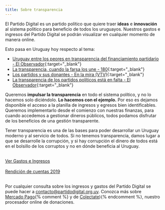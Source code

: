 ```yaml
---
title: Sobre transparencia
---
```


El Partido Digital es un partido político que quiere traer **ideas** e **innovación** al sistema político para beneficio de todos los uruguayos. Nuestros gastos e ingresos del Partido Digital se podrán visualizar en cualquier momento de manera online.

Esto pasa en Uruguay hoy respecto al tema:

* [Uruguay entre los peores en transparencia del financiamiento partidario - El Observador]{:target="_blank"}
* [La transparencia, cuando la farsa los une - 180]{:target="_blank"}
* [Los partidos y sus donantes - En la mira (VTV)]{:target="_blank"}
* [La transparencia de los partidos políticos está en falta - El Observador]{:target="_blank"}

Queremos **impulsar la transparencia** en todo el sistema político, y no lo hacemos solo diciéndolo. **Lo hacemos con el ejemplo.** Por eso es dejamos disponible el acceso a la planilla de ingresos y egresos bien identificables. Queremos implementarlo desde el comienzo con nuestras finanzas, para cuando accedemos a gestionar dineros públicos, todos podamos disfrutar de los beneficios de una gestión transparente.

Tener transparencia es una de las bases para poder desarrollar un Uruguay moderno y al servicio de todos. Si no tenemos transparencia, damos lugar a que se desarrolle la corrupción, y si hay corrupción el dinero de todos está en el bolsillo de los corruptos y no en dónde beneficia al Uruguay.

<br>
<a target="_blank" href="https://docs.google.com/spreadsheets/d/{{site.planilla_gastos_id}}/edit" class="w-full text-center rounded-lg border border-orange-500 bg-white dark:bg-black px-6 py-3 text-base leading-6 font-medium text-orange-500 hover:bg-orange-100 focus:outline-none focus:shadow-outline">
    Ver Gastos e Ingresos
</a>
<br>

<br>
<a target="_blank" href="{{site.url}}/assets/docs/rendicion_cuentas_internas_PD2019.pdf" class="w-full text-center rounded-lg border border-orange-500 bg-white dark:bg-black px-6 py-3 text-base leading-6 font-medium text-orange-500 hover:bg-orange-100 focus:outline-none focus:shadow-outline">
    Rendición de cuentas 2019
</a>
<br><br>

Por cualquier consulta sobre los ingresos y gastos del Partido Digital se puede hacer a
[contacto@partidodigital.org.uy](mailto:contacto@partidodigital.org.uy). Conozca más sobre [Mercado Pago](https://www.mercadopago.com.uy/pagar-compras-online){% comment %} y de [Colectate](https://www.colectate.com.uy/)){% endcomment %}, nuestro procesador online de donaciones.

[Uruguay entre los peores en transparencia del financiamiento partidario - El Observador]: http://www.elobservador.com.uy/uruguay-los-peores-transparencia-del-financiamiento-partidario-n664255
[La transparencia, cuando la farsa los une - 180]: http://www.180.com.uy/articulo/62858_la-transparencia-cuando-la-farsa-los-une
[Los partidos y sus donantes - En la mira (VTV)]: https://www.youtube.com/watch?v=6e02oIWnjdc
[La transparencia de los partidos políticos está en falta - El Observador]: http://www.elobservador.com.uy/la-transparencia-los-partidos-politicos-esta-falta-n675319